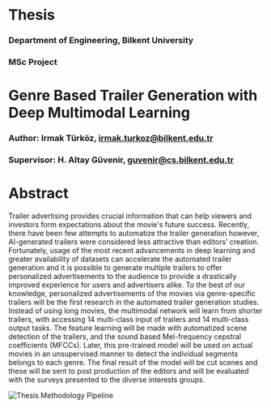 # Thesis
### Department of Engineering, Bilkent University
### MSc Project


# Genre Based Trailer Generation with Deep Multimodal Learning


### Author: Irmak Türköz,        irmak.turkoz@bilkent.edu.tr

### Supervisor: H. Altay Güvenir, guvenir@cs.bilkent.edu.tr                

# Abstract
Trailer advertising provides crucial information that can help viewers and investors form expectations about the movie's future success. Recently, there have been few attempts to automatize the trailer generation however, AI-generated trailers were considered less attractive than editors’ creation. Fortunately, usage of the most recent advancements in deep learning and greater availability of datasets can accelerate the automated trailer generation and it is possible to generate multiple trailers to offer personalized advertisements to the audience to provide a drastically improved experience for users and advertisers alike. To the best of our knowledge, personalized advertisements of the movies via genre-specific trailers will be the first research in the automated trailer generation studies. Instead of using long movies, the multimodal network will learn from shorter trailers, with accessing 14 multi-class input of trailers and 14 multi-class output tasks. The feature learning will be made with automatized scene detection of the trailers, and the sound based Mel-frequency cepstral coefficients (MFCCs).  Later, this pre-trained model will be used on actual movies in an unsupervised manner to detect the individual segments belongs to each genre. The final result of the model will be cut scenes and these will be sent to post production of the editors and will be evaluated with the surveys presented to the diverse interests groups.

![Thesis Methodology Pipeline](https://user-images.githubusercontent.com/12885387/159249407-642ac5e0-c033-42c5-8c9e-de03f7ecbcc2.png)
